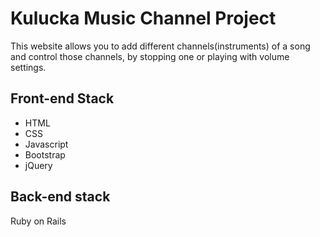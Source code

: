 # Kulucka Music Channel Project

This website allows you to add different channels(instruments) of a song and control those channels, by stopping one or playing with volume settings.

## Front-end Stack

* HTML
* CSS
* Javascript
* Bootstrap
* jQuery

## Back-end stack

Ruby on Rails
